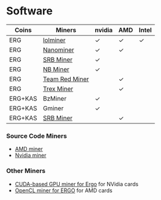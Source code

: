 # Software


| Coins | Miners | nvidia | AMD | Intel |
|---|---|---|---|---|
| ERG | [lolminer](https://github.com/Lolliedieb/lolMiner-releases) | ✓ | ✓ | ✓ |
| ERG | [Nanominer](https://github.com/nanopool/nanominer/releases) | ✓ | ✓ |  |
| ERG | [SRB Miner](https://github.com/doktor83/SRBMiner-Multi/releases) | ✓ |  |  |
| ERG | [NB Miner](https://github.com/NebuTech/NBMiner) | ✓ |  |  |
| ERG | [Team Red Miner](https://github.com/todxx/teamredminer/releases) |  | ✓ |  |
| ERG | [Trex Miner](https://github.com/trexminer/T-Rex/releases) |  | ✓ |  |
| ERG+KAS | BzMiner | ✓ |  |  |
| ERG+KAS | Gminer | ✓ |  |  |
| ERG+KAS | [SRB Miner](https://github.com/doktor83/SRBMiner-Multi/releases) |  | ✓ |  |




### Source Code Miners

- [AMD miner](https://github.com/mhssamadani/Autolykos2_AMD_Miner)
- [Nvidia miner](https://github.com/mhssamadani/Autolykos2_NV_Miner)

### Other Miners

- [CUDA-based GPU miner for Ergo](https://github.com/ergoplatform/Autolykos-GPU-miner) for NVidia cards
- [OpenCL miner for ERGO](https://github.com/mhssamadani/ergoAMDminer) for AMD cards 
